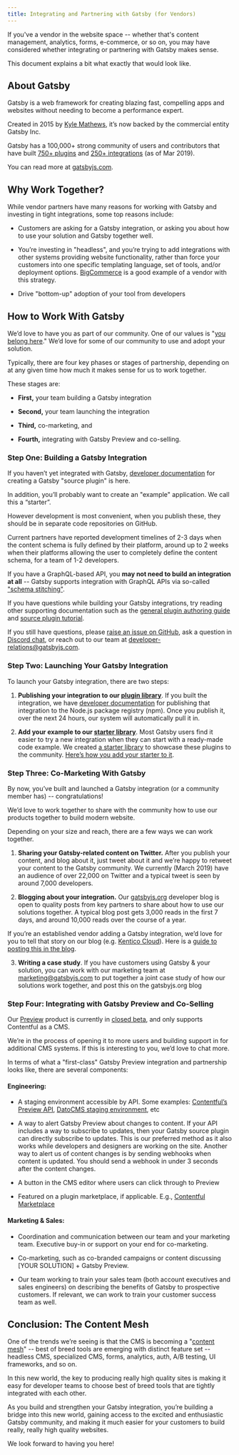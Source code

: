 ```yaml
---
title: Integrating and Partnering with Gatsby (for Vendors)
---
```


If you've a vendor in the website space -- whether that's content management, analytics, forms, e-commerce, or so on, you may have considered whether integrating or partnering with Gatsby makes sense.

This document explains a bit what exactly that would look like.

## About Gatsby

Gatsby is a web framework for creating blazing fast, compelling apps and websites without needing to become a performance expert.

Created in 2015 by [Kyle Mathews](/contributors/kyle-mathews/), it’s now backed by the commercial entity Gatsby Inc.

Gatsby has a 100,000+ strong community of users and contributors that have built [750+ plugins](/plugins/) and [250+ integrations](/plugins/?=gatsby-source) (as of Mar 2019).

You can read more at [gatsbyjs.com](https://www.gatsbyjs.com/).

## Why Work Together?

While vendor partners have many reasons for working with Gatsby and investing in tight integrations, some top reasons include:

- Customers are asking for a Gatsby integration, or asking you about how to use your solution and Gatsby together well.

- You’re investing in "headless", and you’re trying to add integrations with other systems providing website functionality, rather than force your customers into one specific templating language, set of tools, and/or deployment options. [BigCommerce](https://www.bigcommerce.com/blog/flexible-headless-commerce-solutions/#overview-of-bigcommerce-for-react-gatsby) is a good example of a vendor with this strategy.

- Drive "bottom-up" adoption of your tool from developers

## How to Work With Gatsby

We’d love to have you as part of our community. One of our values is "[you belong here](/blog/2018-09-07-gatsby-values/#you-belong-here)." We’d love for some of our community to use and adopt your solution.

Typically, there are four key phases or stages of partnership, depending on at any given time how much it makes sense for us to work together.

These stages are:

- **First,** your team building a Gatsby integration

- **Second,** your team launching the integration

- **Third,** co-marketing, and

- **Fourth,** integrating with Gatsby Preview and co-selling.

### Step One: Building a Gatsby Integration

If you haven’t yet integrated with Gatsby, [developer documentation](/docs/creating-a-source-plugin/) for creating a Gatsby "source plugin" is here.

In addition, you’ll probably want to create an "example" application. We call this a “starter”.

However development is most convenient, when you publish these, they should be in separate code repositories on GitHub.

Current partners have reported development timelines of 2-3 days when the content schema is fully defined by their platform, around up to 2 weeks when their platforms allowing the user to completely define the content schema, for a team of 1-2 developers.

If you have a GraphQL-based API, you **may not need to build an integration at all** -- Gatsby supports integration with GraphQL APIs via so-called ["schema stitching"](/blog/2018-09-25-announcing-graphql-stitching-support/).

If you have questions while building your Gatsby integrations, try reading other supporting documentation such as the [general plugin authoring guide](/docs/creating-plugins/) and [source plugin tutorial](/tutorial/source-plugin-tutorial/).

If you still have questions, please [raise an issue on GitHub](https://github.com/gatsbyjs/gatsby/issues), ask a question in [Discord chat](https://gatsby.dev/discord), or reach out to our team at [developer-relations@gatsbyjs.com](mailto:developer-relations@gatsbyjs.com).

### Step Two: Launching Your Gatsby Integration

To launch your Gatsby integration, there are two steps:

1. **Publishing your integration to our [plugin library](/plugins/)**. If you built the integration, we have [developer documentation](/docs/plugin-authoring/#publishing-a-plugin-to-the-library) for publishing that integration to the Node.js package registry (npm). Once you publish it, over the next 24 hours, our system will automatically pull it in.

2. **Add your example to our [starter library](/starters/)**. Most Gatsby users find it easier to try a new integration when they can start with a ready-made code example. We created [a starter library](https://gatsbyjs.org/starters/) to showcase these plugins to the community. [Here’s how you add your starter to it](/contributing/submit-to-starter-library/).

### Step Three: Co-Marketing With Gatsby

By now, you’ve built and launched a Gatsby integration (or a community member has) -- congratulations!

We’d love to work together to share with the community how to use our products together to build modern website.

Depending on your size and reach, there are a few ways we can work together.

1. **Sharing your Gatsby-related content on Twitter.** After you publish your content, and blog about it, just tweet about it and we’re happy to retweet your content to the Gatsby community. We currently (March 2019) have an audience of over 22,000 on Twitter and a typical tweet is seen by around 7,000 developers.

2. **Blogging about your integration.** Our [gatsbyjs.org](/blog/) developer blog is open to quality posts from key partners to share about how to use our solutions together. A typical blog post gets 3,000 reads in the first 7 days, and around 10,000 reads over the course of a year.

If you’re an established vendor adding a Gatsby integration, we’d love for you to tell that story on our blog (e.g. [Kentico Cloud](/blog/2018-12-19-kentico-cloud-and-gatsby-take-you-beyond-static-websites/)). Here is a [guide to posting this in the blog](/docs/how-to-contribute/#contributing-to-the-blog).

3. **Writing a case study**. If you have customers using Gatsby & your solution, you can work with our marketing team at [marketing@gatsbyjs.com](mailto:marketing@gatsbyjs.com) to put together a joint case study of how our solutions work together, and post this on the gatsbyjs.org blog

### Step Four: Integrating with Gatsby Preview and Co-Selling

Our [Preview](https://www.gatsbyjs.com/preview/) product is currently in [closed beta](/blog/2019-03-22-introducing-gatsby-preview-beta/), and only supports Contentful as a CMS.

We’re in the process of opening it to more users and building support in for additional CMS systems. If this is interesting to you, we’d love to chat more.

In terms of what a "first-class" Gatsby Preview integration and partnership looks like, there are several components:

#### Engineering:

- A staging environment accessible by API. Some examples: [Contentful’s Preview API](https://www.contentful.com/developers/docs/references/content-preview-api/), [DatoCMS staging environment](https://www.datocms.com/changelog/multiple-deployment-environments), etc

- A way to alert Gatsby Preview about changes to content. If your API includes a way to subscribe to updates, then your Gatsby source plugin can directly subscribe to updates. This is our preferred method as it also works while developers and designers are working on the site. Another way to alert us of content changes is by sending webhooks when content is updated. You should send a webhook in under 3 seconds after the content changes.

- A button in the CMS editor where users can click through to Preview

- Featured on a plugin marketplace, if applicable. E.g., [Contentful Marketplace](https://www.contentful.com/developers/marketplace/gatsby-preview-sidebar/)

#### Marketing & Sales:

- Coordination and communication between our team and your marketing team. Executive buy-in or support on your end for co-marketing.

- Co-marketing, such as co-branded campaigns or content discussing [YOUR SOLUTION] + Gatsby Preview.

- Our team working to train your sales team (both account executives and sales engineers) on describing the benefits of Gatsby to prospective customers. If relevant, we can work to train your customer success team as well.

## Conclusion: The Content Mesh

One of the trends we’re seeing is that the CMS is becoming a "[content mesh](/blog/2018-10-04-journey-to-the-content-mesh/)" -- best of breed tools are emerging with distinct feature set -- headless CMS, specialized CMS, forms, analytics, auth, A/B testing, UI frameworks, and so on.

In this new world, the key to producing really high quality sites is making it easy for developer teams to choose best of breed tools that are tightly integrated with each other.

As you build and strengthen your Gatsby integration, you’re building a bridge into this new world, gaining access to the excited and enthusiastic Gatsby community, and making it much easier for your customers to build really, really high quality websites.

We look forward to having you here!
